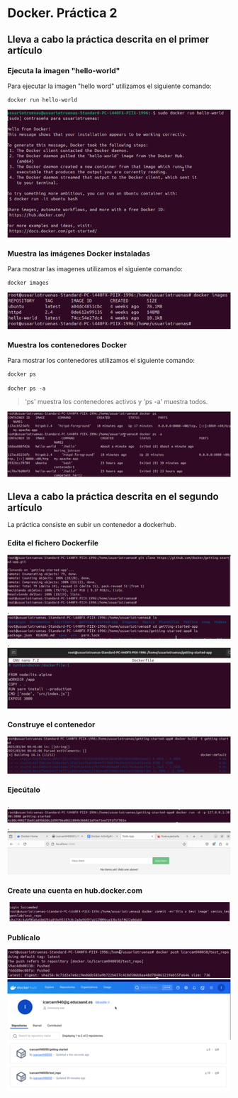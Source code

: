 # Docker. Práctica 2



## Lleva a cabo la práctica descrita en el primer artículo

### Ejecuta la imagen "hello-world"

Para  ejecutar la imagen "hello word" utilizamos el siguiente comando:
`````
docker run hello-world

`````

![img1](/Docker/Images/Screenshot_1.png)

### Muestra las imágenes Docker instaladas

Para  mostrar las imagenes  utilizamos el siguiente comando:
`````
docker images

`````

![img1](/Docker/Images/Screenshot_2.png)

### Muestra los contenedores Docker

Para  mostrar los contenedores utilizamos el siguiente comando:
`````
docker ps

docher ps -a

`````

> 'ps' muestra los contenedores activos y 'ps -a' muestra todos.


![img1](/Docker/Images/Screenshot_3.png)

## Lleva a cabo la práctica descrita en el segundo artículo

La práctica consiste en subir un contenedor a dockerhub.

### Edita el fichero Dockerfile
![img1](/Docker/Images/Screenshot_4.png)
.
![img1](/Docker/Images/Screenshot_5.png)
.
![img1](/Docker/Images/Screenshot_6.png)

### Construye el contenedor

![img1](/Docker/Images/Screenshot_7.png)


### Ejecútalo
.
![img1](/Docker/Images/Screenshot_8.png)
.
![img1](/Docker/Images/Screenshot_9.png)

### Create una cuenta en hub.docker.com

![img1](/Docker/Images/Screenshot_13.png)

### Publícalo
![img1](/Docker/Images/Screenshot_14.png)
![img1](/Docker/Images/Screenshot_12.png)
